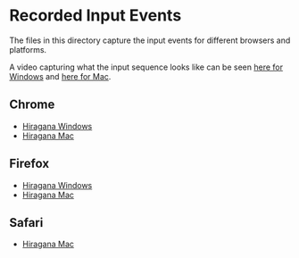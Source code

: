 # Recorded Input Events
The files in this directory capture the input events for different browsers and platforms.

A video capturing what the input sequence looks like can be seen [here for Windows](https://youtu.be/hx0gk3syWSY) and [here for Mac](https://youtu.be/Ksw0p6f1tC0).

## Chrome
* [Hiragana Windows](https://bocupp-microsoft.github.io/recorded-input-events/hiragana-chrome-windows.html)
* [Hiragana Mac](https://bocupp-microsoft.github.io/recorded-input-events/hiragana-chrome-mac.html)

## Firefox
* [Hiragana Windows](https://bocupp-microsoft.github.io/recorded-input-events/hiragana-firefox-windows.html)
* [Hiragana Mac](https://bocupp-microsoft.github.io/recorded-input-events/hiragana-firefox-mac.html)

## Safari
* [Hiragana Mac](https://bocupp-microsoft.github.io/recorded-input-events/hiragana-safari-mac.html)
